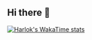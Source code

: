 ## Hi there 👋

[![Harlok's WakaTime stats](https://github-readme-stats.vercel.app/api/wakatime?username=Tofupaste&layout=compact)](https://github.com/Tofupaste/github-readme-stats)
